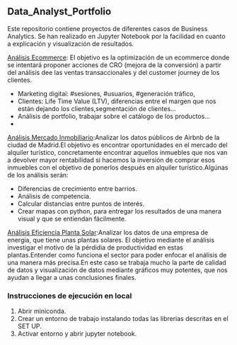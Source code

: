 ## Data_Analyst_Portfolio

Este repositorio contiene proyectos de diferentes casos de Business Analytics. Se han realizado en Jupyter Notebook por la facilidad en cuanto a explicación y visualización de resultados.

[Análisis Ecommerce](https://github.com/MariusBD/Data_Analyst_Portfolio/tree/main/Analisis-Ecommerce): El objetivo es la optimización de un ecommerce donde se intentará proponer acciones de CRO (mejora de la conversión) a partir del análisis dee las ventas transaccionales y del customer journey de los clientes.
- Marketing digitai: #sesiones, #usuarios, #generación tráfico,
- Clientes: Life Time Value (LTV), diferencias entre el margen que nos están dejando los clientes,segmentación de clientes...
- Análisis de portfolio, trabajar sobre el catálogo de los productos...
- 
[Análisis Mercado Inmobiliario](https://github.com/MariusBD/Data_Analyst_Portfolio/tree/main/Analisis-Mercado-Immobiliario/Notebooks):Analizar los datos públicos de Airbnb de la ciudad de Madrid.El objetivo es encontrar oportunidades en el mercado del alquiler turístico, concretamente encontrar aquellos inmuebles que nos van a devolver mayor rentabilidad si hacemos la inversión de comprar esos inmuebles con el objetivo de ponerlos después en alquiler turístico.Algúnas de los análisis serán:
- Diferencias de crecimiento entre barrios.
- Análisis de competencia.
- Calcular distancias entre puntos de interés.
- Crear mapas con python, para entregar los resultados de una manera visual y que se entiendan fácilmente.

[Análisis Eficiencia Planta Solar](https://github.com/MariusBD/Data_Analyst_Portfolio/tree/main/Analisis-Eficiencia-en-Planta-Solar/Notebooks):Analizar los datos de una empresa de energia, que tiene unas plantas solares. El objetivo mediante el análisis investigar el motivo de la pérdidia de productividad en estas plantas.Entender como funciona el sector para poder enfocar el análisis de una manera más precisa.En este caso se trabaja mucho la parte de calidad de datos y visualización de datos mediante gráficos muy potentes, que nos ayudan a llegar a unas conclusiones finales.



### Instrucciones de ejecución en local
1. Abrir miniconda.
2. Crear un entorno de trabajo instalando todas las librerias descritas en el SET UP.
3. Activar entorno y abrir jupyter notebook.


